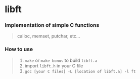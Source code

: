 # libft
### Implementation of simple C functions
> calloc, memset, putchar, etc...

### How to use

>1. ```make``` or ```make bonus``` to build ```libft.a```  
>2. import ```libft.h``` in your C file  
>3. ```gcc [your C files] -L [location of libft.a] -l ft```  